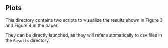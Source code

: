 ## Plots

This directory contains two scripts to visualize the results shown in Figure 3 and Figure 4 in the paper.

They can be directly launched, as they will refer automatically to csv files in the `Results` directory.
